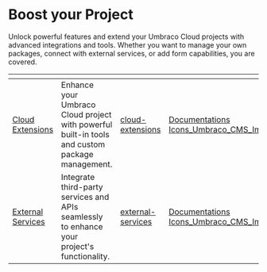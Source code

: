 # Boost your Project

Unlock powerful features and extend your Umbraco Cloud projects with advanced integrations and tools. Whether you want to manage your own packages, connect with external services, or add form capabilities, you are covered.

<table data-card-size="large" data-view="cards"><thead><tr><th></th><th></th><th data-hidden data-card-target data-type="content-ref"></th><th data-hidden data-card-cover data-type="files"></th></tr></thead><tbody><tr><td><a href="cloud-extensions/">Cloud Extensions</a></td><td>Enhance your Umbraco Cloud project with powerful built-in tools and custom package management.</td><td><a href="cloud-extensions/">cloud-extensions</a></td><td><a href="../.gitbook/assets/Documentations Icons_Umbraco_CMS_Implementation_Composing.png">Documentations Icons_Umbraco_CMS_Implementation_Composing.png</a></td></tr><tr><td><a href="external-services/">External Services</a></td><td>Integrate third-party services and APIs seamlessly to enhance your project's functionality.</td><td><a href="external-services/">external-services</a></td><td><a href="../.gitbook/assets/Documentations Icons_Umbraco_CMS_Implementation_Services_and_Helpers.png">Documentations Icons_Umbraco_CMS_Implementation_Services_and_Helpers.png</a></td></tr></tbody></table>
